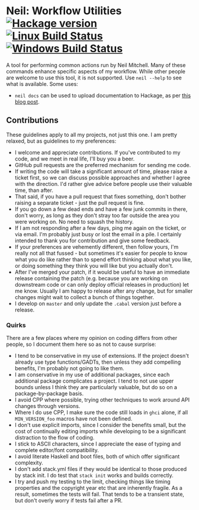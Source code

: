 # Neil: Workflow Utilities [![Hackage version](https://img.shields.io/hackage/v/neil.svg?label=Hackage)](https://hackage.haskell.org/package/neil) [![Linux Build Status](https://img.shields.io/travis/ndmitchell/neil/master.svg?label=Linux%20build)](https://travis-ci.org/ndmitchell/neil) [![Windows Build Status](https://img.shields.io/appveyor/ci/ndmitchell/neil.svg?label=Windows%20build)](https://ci.appveyor.com/project/ndmitchell/neil)

A tool for performing common actions run by Neil Mitchell. Many of these commands enhance specific aspects of my workflow. While other people are welcome to use this tool, it is not supported. Use `neil --help` to see what is available. Some uses:

* `neil docs` can be used to upload documentation to Hackage, as per [this blog post](http://neilmitchell.blogspot.com/2014/10/fixing-haddock-docs-on-hackage.html).

## Contributions

These guidelines apply to all my projects, not just this one. I am pretty relaxed, but as guidelines to my preferences:

* I welcome and appreciate contributions. If you've contributed to my code, and we meet in real life, I'll buy you a beer.
* GitHub pull requests are the preferred mechanism for sending me code.
* If writing the code will take a significant amount of time, please raise a ticket first, so we can discuss possible approaches and whether I agree with the direction. I'd rather give advice before people use their valuable time, than after.
* That said, if you have a pull request that fixes something, don't bother raising a separate ticket - just the pull request is fine.
* If you go down a few dead ends and have a few junk commits in there, don't worry, as long as they don't stray too far outside the area you were working on. No need to squash the history.
* If I am not responding after a few days, ping me again on the ticket, or via email. I'm probably just busy or lost the email in a pile. I certainly intended to thank you for contribution and give some feedback.
* If your preferences are vehemently different, then follow yours, I'm really not all that fussed - but sometimes it's easier for people to know what you do like rather than to spend effort thinking about what you like, or doing something they think you will like but you actually don't.
* After I've merged your patch, if it would be useful to have an immediate release containing the patch (e.g. because you are working on downstream code or can only deploy official releases in production) let me know. Usually I am happy to release after any change, but for smaller changes might wait to collect a bunch of things together.
* I develop on `master` and only update the `.cabal` version just before a release.

### Quirks

There are a few places where my opinion on coding differs from other people, so I document them here so as not to cause surprise:

* I tend to be conservative in my use of extensions. If the project doesn't already use type functions/GADTs, then unless they add compelling benefits, I'm probably not going to like them.
* I am conservative in my use of additional packages, since each additional package complicates a project. I tend to not use upper bounds unless I think they are particularly valuable, but do so on a package-by-package basis.
* I avoid CPP where possible, trying other techniques to work around API changes through versions.
* Where I do use CPP, I make sure the code still loads in `ghci` alone, if all `MIN_VERSION_foo` macros have not been defined.
* I don't use explicit imports, since I consider the benefits small, but the cost of continually editing imports while developing to be a significant distraction to the flow of coding.
* I stick to ASCII characters, since I appreciate the ease of typing and complete editor/font compatibility.
* I avoid literate Haskell and boot files, both of which offer significant complexity.
* I don't add stack.yml files if they would be identical to those produced by stack init. I do test that `stack init` works and builds correctly.
* I try and push my testing to the limit, checking things like timing properties and the copyright year etc that are inherently fragile. As a result, sometimes the tests will fail. That tends to be a transient state, but don't overly worry if tests fail after a PR.
